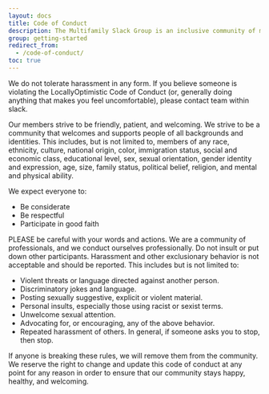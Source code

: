 ```yaml
---
layout: docs
title: Code of Conduct
description: The Multifamily Slack Group is an inclusive community of multifamily professionals. We are committed to promoting diversity and providing an inclusive and safe environment for all of our community members.
group: getting-started
redirect_from:
  - /code-of-conduct/
toc: true
---
```


We do not tolerate harassment in any form. If you believe someone is violating the LocallyOptimistic Code of Conduct (or, generally doing anything that makes you feel uncomfortable), please contact team within slack.

Our members strive to be friendly, patient, and welcoming. We strive to be a community that welcomes and supports people of all backgrounds and identities. This includes, but is not limited to, members of any race, ethnicity, culture, national origin, color, immigration status, social and economic class, educational level, sex, sexual orientation, gender identity and expression, age, size, family status, political belief, religion, and mental and physical ability.

We expect everyone to:

* Be considerate
* Be respectful
* Participate in good faith

PLEASE be careful with your words and actions. We are a community of professionals, and we conduct ourselves professionally. Do not insult or put down other participants. Harassment and other exclusionary behavior is not acceptable and should be reported. This includes but is not limited to:

* Violent threats or language directed against another person.
* Discriminatory jokes and language.
* Posting sexually suggestive, explicit or violent material.
* Personal insults, especially those using racist or sexist terms.
* Unwelcome sexual attention.
* Advocating for, or encouraging, any of the above behavior.
* Repeated harassment of others. In general, if someone asks you to stop, then stop.

If anyone is breaking these rules, we will remove them from the community. We reserve the right to change and update this code of conduct at any point for any reason in order to ensure that our community stays happy, healthy, and welcoming.
